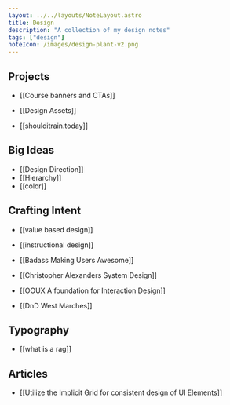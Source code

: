 ```yaml
---
layout: ../../layouts/NoteLayout.astro
title: Design
description: "A collection of my design notes"
tags: ["design"]
noteIcon: /images/design-plant-v2.png
---
```



## Projects

- [[Course banners and CTAs]]
- [[Design Assets]]

- [[shoulditrain.today]]

## Big Ideas

- [[Design Direction]]
- [[Hierarchy]]
- [[color]]

## Crafting Intent

- [[value based design]]

- [[instructional design]]

- [[Badass Making Users Awesome]]
- [[Christopher Alexanders System Design]]

- [[OOUX A foundation for Interaction Design]]
- [[DnD West Marches]]

## Typography

- [[what is a rag]]

## Articles

- [[Utilize the Implicit Grid for consistent design of UI Elements]]

